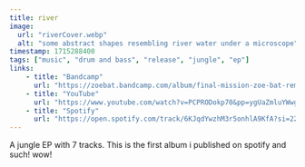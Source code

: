 ```yaml
---
title: river
image:
  url: "riverCover.webp"
  alt: "some abstract shapes resembling river water under a microscope"
timestamp: 1715288400
tags: ["music", "drum and bass", "release", "jungle", "ep"]
links:
    - title: "Bandcamp"
      url: "https://zoebat.bandcamp.com/album/final-mission-zoe-bat-remix"
    - title: "YouTube"
      url: "https://www.youtube.com/watch?v=PCPRODokp70&pp=ygUaZmluYWwgbWlzc2lvbiBhdm9zZXQgcmVtaXg%3D"
    - title: "Spotify"
      url: "https://open.spotify.com/track/6KJqdYwzhM3r5onhlA9KfA?si=22834b5adb4b4038"
---
```


A jungle EP with 7 tracks. This is the first album i published on spotify and such! wow!
<!--more-->